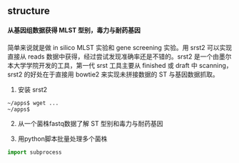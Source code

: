 ## structure

#### 从基因组数据获得 MLST 型别，毒力与耐药基因
简单来说就是做 in silico MLST 实验和 gene screening 实验。用 srst2 可以实现直接从 reads 数据中获得，经过尝试发现准确率还是不错的。srst2 是一个由墨尔本大学学院开发的工具，第一代 srst 工具主要从 finished 或 draft 中 scanning，srst2 的好处在于直接用 bowtie2 来实现未拼接数据的 ST 与基因数据抓取。

1. 安装 srst2
```
~/apps$ wget ...
~/apps$
```

2. 从一个菌株fastq数据了解 ST 型别和毒力与耐药基因

3. 用python脚本批量处理多个菌株
```python
import subprocess
```

